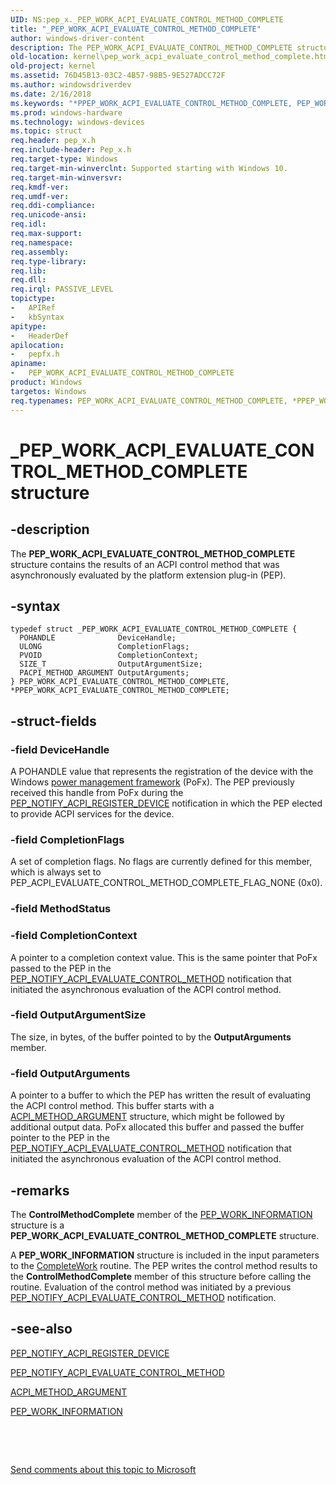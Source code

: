 ```yaml
---
UID: NS:pep_x._PEP_WORK_ACPI_EVALUATE_CONTROL_METHOD_COMPLETE
title: "_PEP_WORK_ACPI_EVALUATE_CONTROL_METHOD_COMPLETE"
author: windows-driver-content
description: The PEP_WORK_ACPI_EVALUATE_CONTROL_METHOD_COMPLETE structure contains the results of an ACPI control method that was asynchronously evaluated by the platform extension plug-in (PEP).
old-location: kernel\pep_work_acpi_evaluate_control_method_complete.htm
old-project: kernel
ms.assetid: 76D45B13-03C2-4B57-98B5-9E527ADCC72F
ms.author: windowsdriverdev
ms.date: 2/16/2018
ms.keywords: "*PPEP_WORK_ACPI_EVALUATE_CONTROL_METHOD_COMPLETE, PEP_WORK_ACPI_EVALUATE_CONTROL_METHOD_COMPLETE structure [Kernel-Mode Driver Architecture], PPEP_WORK_ACPI_EVALUATE_CONTROL_METHOD_COMPLETE structure pointer [Kernel-Mode Driver Architecture], pepfx/PEP_WORK_ACPI_EVALUATE_CONTROL_METHOD_COMPLETE, kernel.pep_work_acpi_evaluate_control_method_complete, PPEP_WORK_ACPI_EVALUATE_CONTROL_METHOD_COMPLETE, _PEP_WORK_ACPI_EVALUATE_CONTROL_METHOD_COMPLETE, PEP_WORK_ACPI_EVALUATE_CONTROL_METHOD_COMPLETE, pepfx/PPEP_WORK_ACPI_EVALUATE_CONTROL_METHOD_COMPLETE"
ms.prod: windows-hardware
ms.technology: windows-devices
ms.topic: struct
req.header: pep_x.h
req.include-header: Pep_x.h
req.target-type: Windows
req.target-min-winverclnt: Supported starting with Windows 10.
req.target-min-winversvr: 
req.kmdf-ver: 
req.umdf-ver: 
req.ddi-compliance: 
req.unicode-ansi: 
req.idl: 
req.max-support: 
req.namespace: 
req.assembly: 
req.type-library: 
req.lib: 
req.dll: 
req.irql: PASSIVE_LEVEL
topictype:
-	APIRef
-	kbSyntax
apitype:
-	HeaderDef
apilocation:
-	pepfx.h
apiname:
-	PEP_WORK_ACPI_EVALUATE_CONTROL_METHOD_COMPLETE
product: Windows
targetos: Windows
req.typenames: PEP_WORK_ACPI_EVALUATE_CONTROL_METHOD_COMPLETE, *PPEP_WORK_ACPI_EVALUATE_CONTROL_METHOD_COMPLETE, PEP_WORK_ACPI_EVALUATE_CONTROL_METHOD_COMPLETE, *PPEP_WORK_ACPI_EVALUATE_CONTROL_METHOD_COMPLETE
---
```


# _PEP_WORK_ACPI_EVALUATE_CONTROL_METHOD_COMPLETE structure


## -description


The <b>PEP_WORK_ACPI_EVALUATE_CONTROL_METHOD_COMPLETE</b> structure contains the results of an ACPI control method that was asynchronously evaluated by the platform extension plug-in (PEP).


## -syntax


````
typedef struct _PEP_WORK_ACPI_EVALUATE_CONTROL_METHOD_COMPLETE {
  POHANDLE              DeviceHandle;
  ULONG                 CompletionFlags;
  PVOID                 CompletionContext;
  SIZE_T                OutputArgumentSize;
  PACPI_METHOD_ARGUMENT OutputArguments;
} PEP_WORK_ACPI_EVALUATE_CONTROL_METHOD_COMPLETE, *PPEP_WORK_ACPI_EVALUATE_CONTROL_METHOD_COMPLETE;
````


## -struct-fields




### -field DeviceHandle

A POHANDLE value that represents the registration of the device with the Windows <a href="https://msdn.microsoft.com/B08F8ABF-FD43-434C-A345-337FBB799D9B">power management framework</a> (PoFx). The PEP previously received this handle from PoFx during the <a href="https://msdn.microsoft.com/en-us/library/windows/hardware/mt186689">PEP_NOTIFY_ACPI_REGISTER_DEVICE</a> notification in which the PEP elected to provide ACPI services for the device.


### -field CompletionFlags

A set of completion flags. No flags are currently defined for this member, which is always set to PEP_ACPI_EVALUATE_CONTROL_METHOD_COMPLETE_FLAG_NONE (0x0).


### -field MethodStatus

 


### -field CompletionContext

A pointer to a completion context value. This is the same pointer that PoFx passed to the PEP in the <a href="https://msdn.microsoft.com/en-us/library/windows/hardware/mt186659">PEP_NOTIFY_ACPI_EVALUATE_CONTROL_METHOD</a> notification that initiated the asynchronous evaluation of the ACPI control method.


### -field OutputArgumentSize

The size, in bytes, of the buffer pointed to by the <b>OutputArguments</b> member.


### -field OutputArguments

A pointer to a buffer to which the PEP has written the result of evaluating the ACPI control method. This buffer starts with a <a href="..\acpiioct\ns-acpiioct-_acpi_method_argument_v1.md">ACPI_METHOD_ARGUMENT</a> structure, which might be followed by additional output data. PoFx allocated this buffer and passed the buffer pointer to the PEP in the <a href="https://msdn.microsoft.com/en-us/library/windows/hardware/mt186659">PEP_NOTIFY_ACPI_EVALUATE_CONTROL_METHOD</a> notification that initiated the asynchronous evaluation of the ACPI control method.


## -remarks



The <b>ControlMethodComplete</b> member of the <a href="..\pep_x\ns-pep_x-_pep_work_information.md">PEP_WORK_INFORMATION</a> structure is a <b>PEP_WORK_ACPI_EVALUATE_CONTROL_METHOD_COMPLETE</b> structure.

A <b>PEP_WORK_INFORMATION</b> structure is included in the input parameters to the <a href="https://msdn.microsoft.com/library/windows/hardware/mt186629">CompleteWork</a> routine. The PEP writes the control method results to the <b>ControlMethodComplete</b> member of this structure before calling the routine. Evaluation of the control method was initiated by a previous <a href="https://msdn.microsoft.com/en-us/library/windows/hardware/mt186659">PEP_NOTIFY_ACPI_EVALUATE_CONTROL_METHOD</a> notification.




## -see-also

<a href="https://msdn.microsoft.com/en-us/library/windows/hardware/mt186689">PEP_NOTIFY_ACPI_REGISTER_DEVICE</a>



<a href="https://msdn.microsoft.com/en-us/library/windows/hardware/mt186659">PEP_NOTIFY_ACPI_EVALUATE_CONTROL_METHOD</a>



<a href="..\acpiioct\ns-acpiioct-_acpi_method_argument_v1.md">ACPI_METHOD_ARGUMENT</a>



<a href="..\pep_x\ns-pep_x-_pep_work_information.md">PEP_WORK_INFORMATION</a>



 

 

<a href="mailto:wsddocfb@microsoft.com?subject=Documentation%20feedback [kernel\kernel]:%20PEP_WORK_ACPI_EVALUATE_CONTROL_METHOD_COMPLETE structure%20 RELEASE:%20(2/16/2018)&amp;body=%0A%0APRIVACY STATEMENT%0A%0AWe use your feedback to improve the documentation. We don't use your email address for any other purpose, and we'll remove your email address from our system after the issue that you're reporting is fixed. While we're working to fix this issue, we might send you an email message to ask for more info. Later, we might also send you an email message to let you know that we've addressed your feedback.%0A%0AFor more info about Microsoft's privacy policy, see http://privacy.microsoft.com/en-us/default.aspx." title="Send comments about this topic to Microsoft">Send comments about this topic to Microsoft</a>

